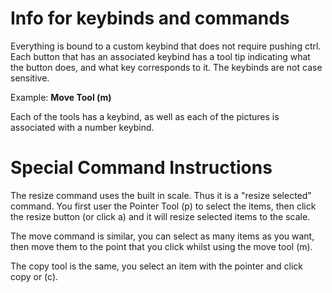 # Info for keybinds and commands

Everything is bound to a custom keybind that does not require pushing ctrl. Each button that has an associated keybind has a tool tip indicating 
what the button does, and what key corresponds to it. The keybinds are not case sensitive.

Example: **Move Tool (m)**

Each of the tools has a keybind, as well as each of the pictures is associated with a number keybind.

# Special Command Instructions

The resize command uses the built in scale. Thus it is a "resize selected" command. You first user the Pointer Tool (p) to select the items, then
click the resize button (or click a) and it will resize selected items to the scale. 

The move command is similar, you can select as many items as you want, then move them to the point that you click whilst using the move tool (m).

The copy tool is the same, you select an item with the pointer and click copy or (c).
